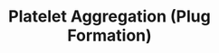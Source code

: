 ---
annotations:
- type: Pathway Ontology
  value: regulatory pathway
- type: Pathway Ontology
  value: homeostasis pathway
authors:
- MaintBot
- ReactomeTeam
- Anwesha
- Ryanmiller
description: The tethering of platelets to the site of vascular injury is the first
  step in the formation of a platelet thrombus. Firm adhesion of these tethered platelets,
  as well as the additional recruitment of others onto their surface leads to the
  formation of large platelet aggregates. The formation of a thrombus is strictly
  dependent on the formation of interplatelet bonds.  View original pathway at [http://www.reactome.org/PathwayBrowser/#DIAGRAM=76009
  Reactome].
last-edited: 2021-01-25
organisms:
- Homo sapiens
redirect_from:
- /index.php/Pathway:WP1884
- /instance/WP1884
schema-jsonld:
- '@context': https://schema.org/
  '@id': https://wikipathways.github.io/pathways/WP1884.html
  '@type': Dataset
  creator:
    '@type': Organization
    name: WikiPathways
  description: The tethering of platelets to the site of vascular injury is the first
    step in the formation of a platelet thrombus. Firm adhesion of these tethered
    platelets, as well as the additional recruitment of others onto their surface
    leads to the formation of large platelet aggregates. The formation of a thrombus
    is strictly dependent on the formation of interplatelet bonds.  View original
    pathway at [http://www.reactome.org/PathwayBrowser/#DIAGRAM=76009 Reactome].
  keywords:
  - 'VWF(23-763) '
  - At the sites of vascular injury bioactive molecules such as thrombin, ADP, collagen,
    fibrinogen and thrombospondin are generated, secreted or exposed. These stimuli
    activate platelets, converting the major platelet integrin alphaIIbbeta3 from
    a resting state to an active conformation, in a process termed integrin priming
    or 'inside-out signalling'. Integrin activation refers to the change required
    to enhance ligand-binding activity. The activated alphaIIbbeta3 interacts with
    the fibrinogen and links platelets together in an aggregate to form a platelet
    plug. AlphaIIbbeta3 bound to fibrin generates more intracellular signals (outside-in
    signalling), causing further platelet activation and platelet-plug retraction.
    <br>In the resting state the alpha and beta tails are close together.  This interaction
    keeps the membrane proximal regions in a bent conformation that maintains alphaIIbbeta3
    in a low affinity state. <br>Integrin alphaIIbbeta3 is released from its inactive
    state by interaction with the protein talin. Talin interacts with the beta3 cytoplasmic
    domain and disrupts the salt bridge between the alpha and beta chains. This separation
    in the cytoplasmic regions triggers the conformational change in the extracellular
    domain that increases its affinity to fibrinogen. <br>Much of talin exists in
    an inactive cytosolic pool, and the Rap1 interacting adaptor molecule (RIAM) is
    implicated in talin activation and translocation to beta3 integrin cytoplasmic
    domain.<br>
  - GP1b-IX-V
  - MPL
  - type I fibril:vWF
  - 'MPL '
  - 'ADRA2A '
  - TPO:Thrombopoietin
  - 'GP1BB '
  - activated thrombin
  - GpIb-IX-V:Collagen
  - 'thrombin heavy chain '
  - complex:activated
  - 'GP5 '
  - 'thrombin light chain '
  - 'ADR '
  - 'Collagen type I fibril '
  - 'ADRA2B '
  - receptor
  - 'GP9 '
  - 'GP1BA '
  - ADR, NAd
  - thrombin (factor
  - 'ADRA2C '
  - THPO
  - 'NAd '
  - Integrin signaling
  - 'Ca2+ '
  - (factor IIa)
  - IIa)
  - ADRA2A,B,C:ADR,NAd
  - 'THPO '
  - ADRA2A,B,C
  license: CC0
  name: Platelet Aggregation (Plug Formation)
seo: CreativeWork
title: Platelet Aggregation (Plug Formation)
wpid: WP1884
---